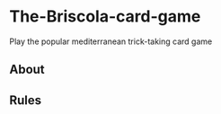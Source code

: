 # The-Briscola-card-game
Play the popular mediterranean trick-taking card game

## **About**

## **Rules**
